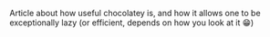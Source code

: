 Article about how useful chocolatey is, and how it allows one to be exceptionally lazy (or efficient, depends on how you look at it 😁)
